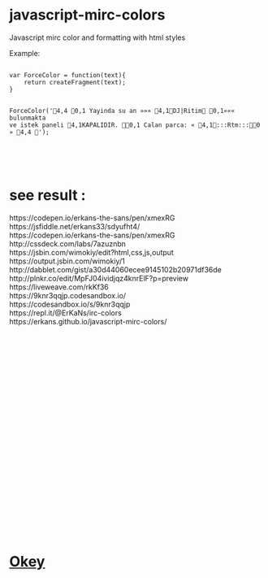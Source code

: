 # javascript-mirc-colors
Javascript mirc color and formatting with html styles

Example:
<div class="highlight">
<pre class="highlight">
<code>
var ForceColor = function(text){
	return createFragment(text);
}

ForceColor('4,4 0,1 Yayinda su an »»» 4,1DJ|Ritim 0,1««« bulunmakta ve istek paneli 4,1KAPALIDIR. 0,1 Calan parca: « 4,1:::Rtm:::0 » 4,4 ');
</code>
</pre>
</div>
<br>
<h1>see result :</h1>
https://codepen.io/erkans-the-sans/pen/xmexRG<br>
https://jsfiddle.net/erkans33/sdyufht4/<br>
https://codepen.io/erkans-the-sans/pen/xmexRG<br>
http://cssdeck.com/labs/7azuznbn<br>
https://jsbin.com/wimokiy/edit?html,css,js,output<br>
https://output.jsbin.com/wimokiy/1<br>
http://dabblet.com/gist/a30d44060ecee9145102b20971df36de<br>
http://plnkr.co/edit/MpFJ04ividjqz4knrElF?p=preview<br>
https://liveweave.com/rkKf36<br>
https://9knr3qqjp.codesandbox.io/<br>
https://codesandbox.io/s/9knr3qqjp<br>
https://repl.it/@ErKaNs/irc-colors<br>
https://erkans.github.io/javascript-mirc-colors/<br>
<br><br><br><br><br><br><br><br><br><br><br><br><br><br><br><br><br><br><br><br><br><br><br><br>





























<h1><a href="https://www.okeyy.net/okey" title="okey" rel="me dofollow">Okey</a></h1>

